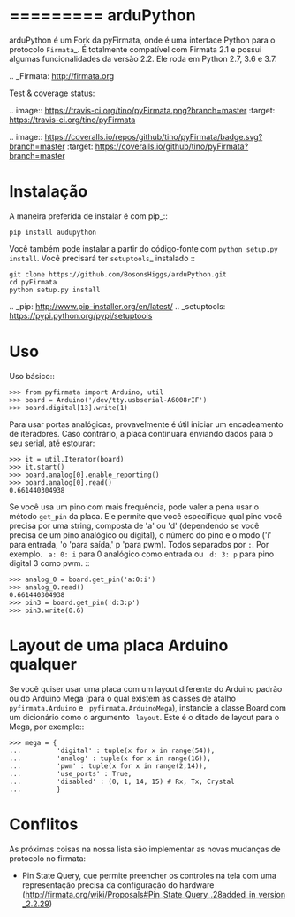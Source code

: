 =========
arduPython
=========

arduPython é um Fork da pyFirmata, onde é uma interface Python para o protocolo `Firmata`_. É totalmente compatível com Firmata 2.1 e possui algumas funcionalidades da versão 2.2. Ele roda em Python 2.7, 3.6 e 3.7.

.. _Firmata: http://firmata.org

Test & coverage status:

.. image:: https://travis-ci.org/tino/pyFirmata.png?branch=master
    :target: https://travis-ci.org/tino/pyFirmata

.. image:: https://coveralls.io/repos/github/tino/pyFirmata/badge.svg?branch=master
    :target: https://coveralls.io/github/tino/pyFirmata?branch=master

Instalação
============

A maneira preferida de instalar é com pip_::

    pip install audupython

Você também pode instalar a partir do código-fonte com ``python setup.py install``. Você precisará ter `setuptools`_ instalado ::

    git clone https://github.com/BosonsHiggs/arduPython.git
    cd pyFirmata
    python setup.py install

.. _pip: http://www.pip-installer.org/en/latest/
.. _setuptools: https://pypi.python.org/pypi/setuptools


Uso
=====

Uso básico::

    >>> from pyfirmata import Arduino, util
    >>> board = Arduino('/dev/tty.usbserial-A6008rIF')
    >>> board.digital[13].write(1)

Para usar portas analógicas, provavelmente é útil iniciar um encadeamento de iteradores. Caso contrário, a placa continuará enviando dados para o seu serial, até estourar:

    >>> it = util.Iterator(board)
    >>> it.start()
    >>> board.analog[0].enable_reporting()
    >>> board.analog[0].read()
    0.661440304938

Se você usa um pino com mais frequência, pode valer a pena usar o método ``get_pin`` da placa. Ele permite que você especifique qual pino você precisa por uma string, composta de 'a' ou 'd' (dependendo se você precisa de um pino analógico ou digital), o número do pino e o modo ('i' para entrada, 'o 'para saída,' p 'para pwm). Todos separados por ``:``. Por exemplo. `` a: 0: i`` para 0 analógico como entrada ou `` d: 3: p`` para pino digital 3 como pwm. ::

    >>> analog_0 = board.get_pin('a:0:i')
    >>> analog_0.read()
    0.661440304938
    >>> pin3 = board.get_pin('d:3:p')
    >>> pin3.write(0.6)

Layout de uma placa Arduino qualquer
============

Se você quiser usar uma placa com um layout diferente do Arduino padrão ou do Arduino Mega (para o qual existem as classes de atalho ``pyfirmata.Arduino`` e `` pyfirmata.ArduinoMega``), instancie a classe Board com um dicionário como o argumento `` layout``. Este é o ditado de layout para o Mega, por exemplo::

    >>> mega = {
    ...         'digital' : tuple(x for x in range(54)),
    ...         'analog' : tuple(x for x in range(16)),
    ...         'pwm' : tuple(x for x in range(2,14)),
    ...         'use_ports' : True,
    ...         'disabled' : (0, 1, 14, 15) # Rx, Tx, Crystal
    ...         }

Conflitos
====

As próximas coisas na nossa lista são implementar as novas mudanças de protocolo no firmata:

- Pin State Query, que permite preencher os controles na tela com uma representação precisa da configuração do hardware (http://firmata.org/wiki/Proposals#Pin_State_Query_.28added_in_version_2.2.29)
